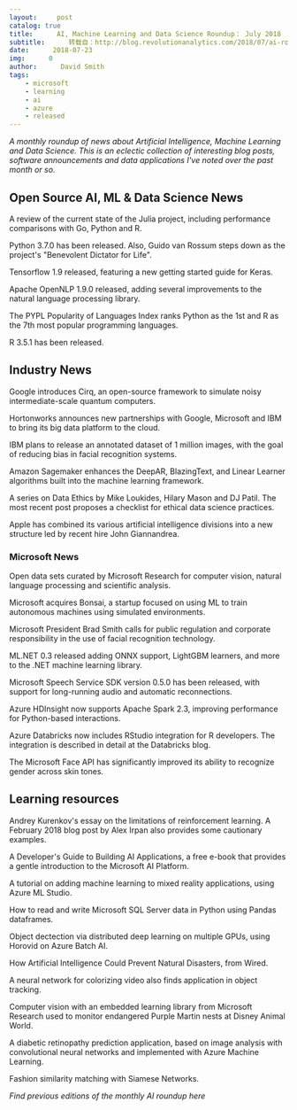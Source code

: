```yaml
---
layout:     post
catalog: true
title:      AI, Machine Learning and Data Science Roundup： July 2018
subtitle:      转载自：http://blog.revolutionanalytics.com/2018/07/ai-roundup-july-2018.html
date:      2018-07-23
img:      0
author:      David Smith
tags:
    - microsoft
    - learning
    - ai
    - azure
    - released
---
```


*A monthly roundup of news about Artificial Intelligence, Machine Learning and Data Science. This is an eclectic collection of interesting blog posts, software announcements and data applications I've noted over the past month or so.*

## Open Source AI, ML & Data Science News

A review of the current state of the Julia project, including performance comparisons with Go, Python and R. 

Python 3.7.0 has been released. Also, Guido van Rossum steps down as the project's "Benevolent Dictator for Life".

Tensorflow 1.9 released, featuring a new getting started guide for Keras.

Apache OpenNLP 1.9.0 released, adding several improvements to the natural language processing library.

The PYPL Popularity of Languages Index ranks Python as the 1st and R as the 7th most popular programming languages.

R 3.5.1 has been released.

## Industry News

Google introduces Cirq, an open-source framework to simulate noisy intermediate-scale quantum computers.

Hortonworks announces new partnerships with Google, Microsoft and IBM to bring its big data platform to the cloud.

IBM plans to release an annotated dataset of 1 million images, with the goal of reducing bias in facial recognition systems.

Amazon Sagemaker enhances the DeepAR, BlazingText, and Linear Learner algorithms built into the machine learning framework.

A series on Data Ethics by Mike Loukides, Hilary Mason and DJ Patil. The most recent post proposes a checklist for ethical data science practices.

Apple has combined its various artificial intelligence divisions into a new structure led by recent hire John Giannandrea.

### Microsoft News

Open data sets curated by Microsoft Research for computer vision, natural language processing and scientific analysis. 

Microsoft acquires Bonsai, a startup focused on using ML to train autonomous machines using simulated environments.

Microsoft President Brad Smith calls for public regulation and corporate responsibility in the use of facial recognition technology.

ML.NET 0.3 released adding ONNX support, LightGBM learners, and more to the .NET machine learning library.

Microsoft Speech Service SDK version 0.5.0 has been released, with support for long-running audio and automatic reconnections.

Azure HDInsight now supports Apache Spark 2.3, improving performance for Python-based interactions.

Azure Databricks now includes RStudio integration for R developers. The integration is described in detail at the Databricks blog.

The Microsoft Face API has significantly improved its ability to recognize gender across skin tones.

## Learning resources

Andrey Kurenkov's essay on the limitations of reinforcement learning. A February 2018 blog post by Alex Irpan also provides some cautionary examples.

A Developer's Guide to Building AI Applications, a free e-book that provides a gentle introduction to the Microsoft AI Platform.

A tutorial on adding machine learning to mixed reality applications, using Azure ML Studio.

How to read and write Microsoft SQL Server data in Python using Pandas dataframes.

Object dectection via distributed deep learning on multiple GPUs, using Horovid on Azure Batch AI.

How Artificial Intelligence Could Prevent Natural Disasters, from Wired.

A neural network for colorizing video also finds application in object tracking.

Computer vision with an embedded learning library from Microsoft Research used to monitor endangered Purple Martin nests at Disney Animal World.

A diabetic retinopathy prediction application, based on image analysis with convolutional neural networks and implemented with Azure Machine Learning.

Fashion similarity matching with Siamese Networks.

*Find previous editions of the monthly AI roundup here*
